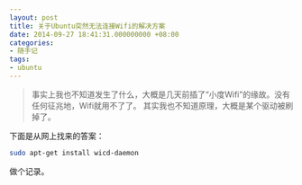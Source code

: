 ```yaml
---
layout: post
title: 关于Ubuntu突然无法连接Wifi的解决方案
date: 2014-09-27 18:41:31.000000000 +08:00
categories:
- 随手记
tags:
- ubuntu
---
```


> 事实上我也不知道发生了什么，大概是几天前插了“小度Wifi”的缘故。没有任何征兆地，Wifi就用不了了。 其实我也不知道原理，大概是某个驱动被刷掉了。

下面是从网上找来的答案：

```sh
sudo apt-get install wicd-daemon
```

做个记录。
